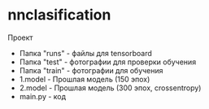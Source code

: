 # nnclasification
Проект
- Папка "runs" - файлы для tensorboard
- Папка "test" - фотографии для проверки обучения
- Папка "train" - фотографии для обучения
- 1.model - Прошлая модель (150 эпох)
- 2.model - Прошлая модель (300 эпох, crossentropy)
- main.py - код
